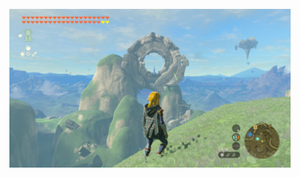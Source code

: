![Kakariko Doughnut](photos/games/tears/Kakariko_Doughnut.png)

<!-- 

[![GitHub Streak](https://streak-stats.demolab.com?user=jeffpar&theme=dark)](https://github.com/jeffpar/pcjs)

[!["International" sign of the doughnut](https://user-images.githubusercontent.com/645749/214720072-07e7ae35-13c8-4067-a026-1db29b4d0bdc.gif)](https://www.imdb.com/title/tt0116996/)

-->
